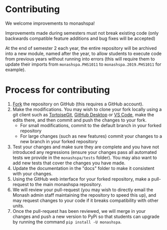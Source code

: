 # Contributing
We welcome improvements to monashspa!

Improvements made during semesters must not break existing code (only backwards compatible feature additions and bug fixes will be accepted)

At the end of semester 2 each year, the entire repository will be archived into a new module, named after the year, to allow students to execute code from previous years without running into errors (this will require them to update their imports from `monashspa.PHS1011` to `monashspa.2019.PHS1011` for example).

# Process for contributing
1. [Fork](https://github.com/Monash-University-Physics-Astronomy/monashspa/fork) the repository on GitHub (this requires a GitHub account).
4. Make the modifications. You may wish to clone your fork locally using a git client such as [TortoiseGit](https://tortoisegit.org/), [GitHub Desktop](https://desktop.github.com/) or [VS Code](https://code.visualstudio.com/), make the edits there, and then commit and push the changes to your fork.
    * For small modifications, commit to the default branch in your forked repository
    * For large changes (such as new features) commit your changes to a new branch in your forked repository
5. Test your changes and make sure they are complete and you have not introduced any regressions (ensure your changes pass all automated tests we provide in the `monashspa/tests` folder). You may also want to add new tests that cover the changes you have made.
6. Update the documentation in the "docs" folder to make it consistent with your changes.
8. Using the GitHub web interface for your forked repository, make a pull-request to the main monashspa repository. 
8. We will review your pull-request (you may wish to directly email the Monash admin staff maintaining the repository to speed this up), and may request changes to your code if it breaks compatibility with other units.
9. Once the pull-request has been reviewed, we will merge in your changes and push a new version to PyPi so that students can upgrade by running the command `pip install -U monashspa`.
